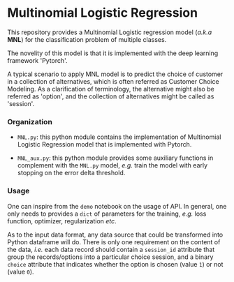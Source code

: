 # Multinomial Logistic Regression

This repository provides a Multinomial Logistic regression model (*a.k.a* **MNL**) for the classification problem of multiple classes.

The novelity of this model is that it is implemented with the deep learning framework 'Pytorch'.

A typical scenario to apply MNL model is to predict the choice of customer in a collection of alternatives, which is often referred as Customer Choice Modeling. As a clarification of terminology, the alternative might also be referred as 'option', and the collection of alternatives might be called as 'session'. 


### Organization

- `MNL.py`: this python module contains the implementation of Multinomial Logistic Regression model that is implemented with Pytorch.

- `MNL_aux.py`: this python module provides some auxiliary functions in complement with the `MNL.py` model, *e.g.* train the model with early stopping on the error delta threshold.


### Usage

One can inspire from the `demo` notebook on the usage of API. In general, one only needs to provides a `dict` of parameters for the training, *e.g.* loss function, optimizer, regularization *etc*.

As to the input data format, any data source that could be transformed into Python dataframe will do. There is only one requirement on the content of the data, *i.e.* each data record should contain a `session_id` attribute that group the records/options into a particular choice session, and a binary `choice` attribute that indicates whether the option is chosen (value `1`) or not (value `0`).


